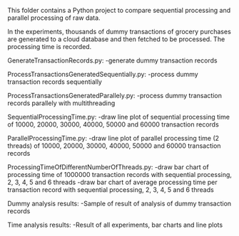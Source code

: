 This folder contains a Python project to compare sequential processing and parallel processing of raw data.

In the experiments, thousands of dummy transactions of grocery purchases are generated to a cloud database and then fetched to be processed. The processing time is recorded. 

GenerateTransactionRecords.py: 
-generate dummy transaction records

ProcessTransactionsGeneratedSequentially.py: 
-process dummy transaction records sequentially

ProcessTransactionsGeneratedParallely.py: 
-process dummy transaction records parallely with multithreading

SequentialProcessingTime.py: 
-draw line plot of sequential processing time of 10000, 20000, 30000, 40000, 50000 and 60000 transaction records

ParallelProcessingTime.py: 
-draw line plot of parallel processing time (2 threads) of 10000, 20000, 30000, 40000, 50000 and 60000 transaction records

ProcessingTimeOfDifferentNumberOfThreads.py: 
-draw bar chart of processing time of 1000000 transaction records with sequential processing, 2, 3, 4, 5 and 6 threads 
-draw bar chart of average processing time per transaction record with sequential processing, 2, 3, 4, 5 and 6 threads

Dummy analysis results:
-Sample of result of analysis of dummy transaction records 

Time analysis results:
-Result of all experiments, bar charts and line plots
